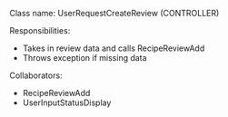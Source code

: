 Class name: UserRequestCreateReview (CONTROLLER)

Responsibilities:
- Takes in review data and calls RecipeReviewAdd
- Throws exception if missing data

Collaborators:
- RecipeReviewAdd
- UserInputStatusDisplay


